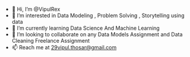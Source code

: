- 👋 Hi, I’m @VipulRex
- 👀 I’m interested in Data Modeling , Problem Solving , Storytelling using data 
- 🌱 I’m currently learning Data Science And Machine Learning 
- 💞️ I’m looking to collaborate on any Data Models Assignment and Data Cleaning Freelance Assignment 
- 📫 Reach me at 29vipul.thosar@gmail.com 

<!---
VipulRex/VipulRex is a ✨ special ✨ repository because its `README.md` (this file) appears on your GitHub profile.
You can click the Preview link to take a look at your changes.
--->
